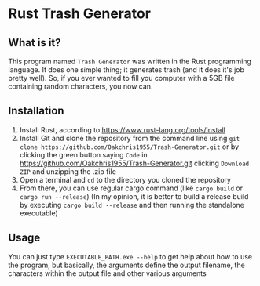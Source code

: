 # Rust Trash Generator

## What is it?

This program named `Trash Generator` was written in the Rust programming language. It does one simple thing; it generates trash (and it does it's job pretty well). So, if you ever wanted to fill you computer with a 5GB file containing random characters, you now can.

## Installation

1) Install Rust, according to <https://www.rust-lang.org/tools/install>
2) Install Git and clone the repository from the command line using `git clone https://github.com/Oakchris1955/Trash-Generator.git` or by clicking the green button saying `Code` in <https://github.com/Oakchris1955/Trash-Generator.git> clicking `Download ZIP` and unzipping the .zip file
3) Open a terminal and `cd` to the directory you cloned the repository
4) From there, you can use regular cargo command (like `cargo build` or `cargo run --release`) (In my opinion, it is better to build a release build by executing `cargo build --release` and then running the standalone executable)

## Usage

You can just type `EXECUTABLE_PATH.exe --help` to get help about how to use the program, but basically, the arguments define the output filename, the characters within the output file and other various arguments
